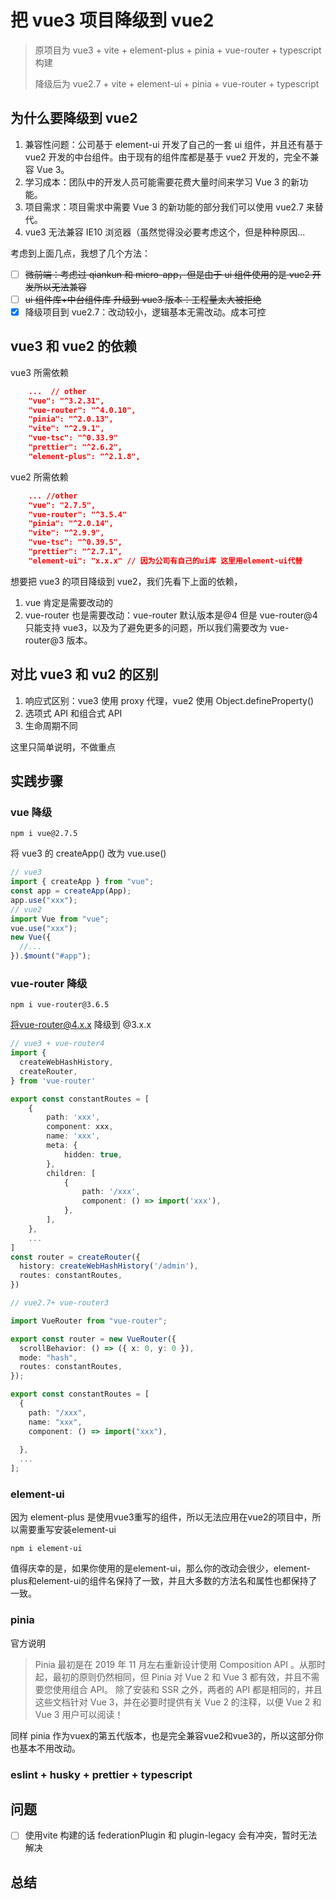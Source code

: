 # 把 vue3 项目降级到 vue2

> 原项目为 vue3 + vite + element-plus + pinia + vue-router + typescript 构建
>
> 降级后为 vue2.7 + vite + element-ui + pinia + vue-router + typescript

## 为什么要降级到 vue2

1. 兼容性问题：公司基于 element-ui 开发了自己的一套 ui 组件，并且还有基于 vue2 开发的中台组件。由于现有的组件库都是基于 vue2 开发的，完全不兼容 Vue 3。
2. 学习成本：团队中的开发人员可能需要花费大量时间来学习 Vue 3 的新功能。
3. 项目需求：项目需求中需要 Vue 3 的新功能的部分我们可以使用 vue2.7 来替代。
4. vue3 无法兼容 IE10 浏览器（虽然觉得没必要考虑这个，但是种种原因...

考虑到上面几点，我想了几个方法：

- [ ] ~~微前端：考虑过 qiankun 和 micro-app，但是由于 ui 组件使用的是 vue2 开发所以无法兼容~~
- [ ] ~~ui 组件库+中台组件库 升级到 vue3 版本：工程量太大被拒绝~~
- [x] 降级项目到 vue2.7：改动较小，逻辑基本无需改动。成本可控

## vue3 和 vue2 的依赖

vue3 所需依赖

```json
    ...  // other
    "vue": "^3.2.31",
    "vue-router": "^4.0.10",
    "pinia": "^2.0.13",
    "vite": "^2.9.1",
    "vue-tsc": "^0.33.9"
    "prettier": "^2.6.2",
    "element-plus": "^2.1.8",
```

vue2 所需依赖

```json
    ... //other
    "vue": "2.7.5",
    "vue-router": "^3.5.4"
    "pinia": "^2.0.14",
    "vite": "^2.9.9",
    "vue-tsc": "^0.39.5",
    "prettier": "^2.7.1",
    "element-ui": "x.x.x" // 因为公司有自己的ui库 这里用element-ui代替
```

想要把 vue3 的项目降级到 vue2，我们先看下上面的依赖，

1. vue 肯定是需要改动的
2. vue-router 也是需要改动：vue-router 默认版本是@4 但是 vue-router@4 只能支持 vue3，以及为了避免更多的问题，所以我们需要改为 vue-router@3 版本。

## 对比 vue3 和 vu2 的区别

1. 响应式区别：vue3 使用 proxy 代理，vue2 使用 Object.defineProperty()
2. 选项式 API 和组合式 API
3. 生命周期不同

这里只简单说明，不做重点

## 实践步骤

### vue 降级

```
npm i vue@2.7.5
```

将 vue3 的 createApp() 改为 vue.use()

```js
// vue3
import { createApp } from "vue";
const app = createApp(App);
app.use("xxx");
// vue2
import Vue from "vue";
vue.use("xxx");
new Vue({
  //...
}).$mount("#app");
```

### vue-router 降级

```
npm i vue-router@3.6.5
```

将vue-router@4.x.x 降级到 @3.x.x

```ts
// vue3 + vue-router4
import {
  createWebHashHistory,
  createRouter,
} from 'vue-router'

export const constantRoutes = [
    {
        path: 'xxx',
        component: xxx,
        name: 'xxx',
        meta: {
            hidden: true,
        },
        children: [
            {
                path: '/xxx',
                component: () => import('xxx'),
            },
        ],
    },
    ...
]
const router = createRouter({
  history: createWebHashHistory('/admin'),
  routes: constantRoutes,
})
```

``` ts
// vue2.7+ vue-router3

import VueRouter from "vue-router";

export const router = new VueRouter({
  scrollBehavior: () => ({ x: 0, y: 0 }),
  mode: "hash",
  routes: constantRoutes,
});

export const constantRoutes = [
  {
    path: "/xxx",
    name: "xxx",
    component: () => import("xxx"),
    
  },
  ...
];
```

### element-ui
因为 element-plus 是使用vue3重写的组件，所以无法应用在vue2的项目中，所以需要重写安装element-ui

```
npm i element-ui
```

值得庆幸的是，如果你使用的是element-ui，那么你的改动会很少，element-plus和element-ui的组件名保持了一致，并且大多数的方法名和属性也都保持了一致。

### pinia
官方说明
> Pinia 最初是在 2019 年 11 月左右重新设计使用 Composition API 。从那时起，最初的原则仍然相同，但 Pinia 对 Vue 2 和 Vue 3 都有效，并且不需要您使用组合 API。 除了安装和 SSR 之外，两者的 API 都是相同的，并且这些文档针对 Vue 3，并在必要时提供有关 Vue 2 的注释，以便 Vue 2 和 Vue 3 用户可以阅读！

同样 pinia 作为vuex的第五代版本，也是完全兼容vue2和vue3的，所以这部分你也基本不用改动。

### eslint + husky + prettier + typescript


## 问题
- [ ] 使用vite 构建的话 federationPlugin 和 plugin-legacy 会有冲突，暂时无法解决

## 总结
